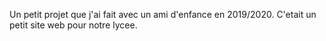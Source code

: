 Un petit projet que j'ai fait avec un ami d'enfance en 2019/2020. C'etait un petit site web pour notre lycee.
